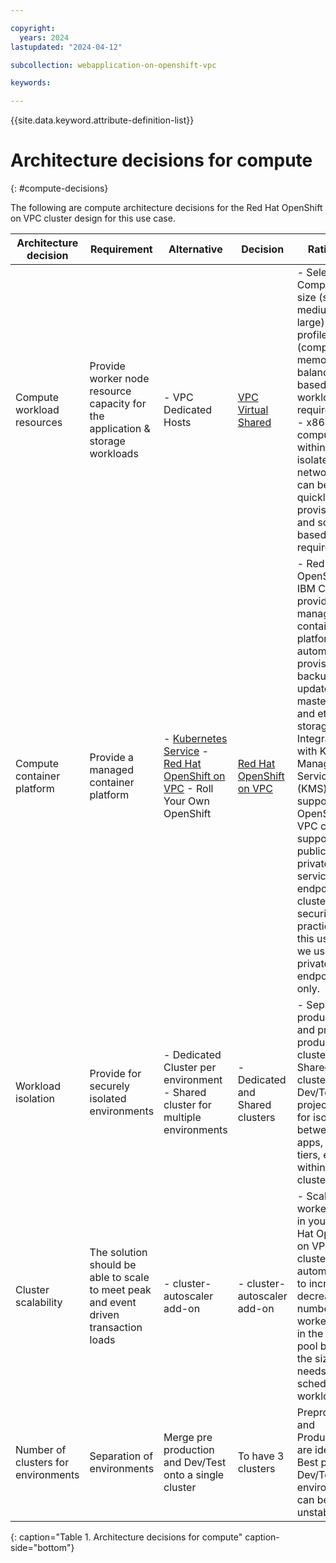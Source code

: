 ```yaml
---

copyright:
  years: 2024
lastupdated: "2024-04-12"

subcollection: webapplication-on-openshift-vpc

keywords:

---
```


{{site.data.keyword.attribute-definition-list}}

# Architecture decisions for compute
{: #compute-decisions}

The following are compute architecture decisions for the Red Hat OpenShift on VPC cluster design for this use case.

| **Architecture decision**           | **Requirement**                                                                       | **Alternative**                                                                                                                                                                            | **Decision**                                                                                        | **Rationale**                                                                                                                                                                                                                                                                                                                                                                 |
|-------------------------------------|---------------------------------------------------------------------------------------|--------------------------------------------------------------------------------------------------------------------------------------------------------------------------------------------|-----------------------------------------------------------------------------------------------------|-------------------------------------------------------------------------------------------------------------------------------------------------------------------------------------------------------------------------------------------------------------------------------------------------------------------------------------------------------------------------------|
| Compute workload resources          | Provide worker node resource capacity for the application & storage workloads         |  - VPC Dedicated Hosts                                                                                                                                                                     | [VPC Virtual Shared](https://cloud.ibm.com/docs/containers?topic=containers-planning_worker_nodes)  | - Select VPC Compute VM size (small, medium, large) and profile (compute, memory, balanced) based on workload requirements. - x86 compute within isolated VPC network that can be quickly provisioned and scaled based on load requirements.                                                                                                                                  |
| Compute container platform          | Provide a managed container platform                                                  | - [Kubernetes Service](https://cloud.ibm.com/docs/containers) - [Red Hat OpenShift on VPC](https://cloud.ibm.com/docs/openshift?topic=openshift-getting-started) - Roll Your Own OpenShift | [Red Hat OpenShift on VPC](https://cloud.ibm.com/docs/openshift?topic=openshift-getting-started)    | - Red Hat OpenShift on IBM Cloud provides a managed container platform with automatic provisioning, backup and updates of master nodes and etcd storage - Integration with Key Management Services (KMS) supported - OpenShift VPC clusters support public and private service endpoint clusters. For security best practice for this use case we use private endpoints only. |
| Workload isolation                  | Provide for securely isolated environments                                            | - Dedicated Cluster per environment - Shared cluster for multiple environments                                                                                                             | - Dedicated and Shared clusters                                                                     | - Separate production, and pre-production clusters. - Shared cluster for Dev/Test with projects used for isolation between apps, app tiers, etc. within a cluster.                                                                                                                                                                                                                  |
| Cluster scalability                 | The solution should be able to scale to meet peak and event driven transaction loads  | - cluster-autoscaler add-on                                                                                                                                                                | - cluster-autoscaler add-on                                                                         | - Scale the worker pools in your Red Hat OpenShift on VPC cluster automatically to increase or decrease the number of worker nodes in the worker pool based on the sizing needs of your scheduled workloads.                                                                                                                                                                  |
| Number of clusters for environments | Separation of environments                                                            | Merge pre production and Dev/Test onto a single cluster                                                                                                                                          | To have 3 clusters                                                                                  |  Preproduction and Production are identical. Best practice Dev/Test environment can be unstable                                                                                                                                                                                                             

{: caption="Table 1. Architecture decisions for compute" caption-side="bottom"}
